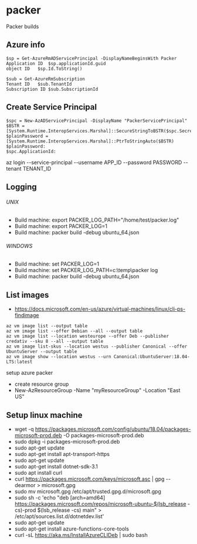 # packer
Packer builds

## Azure info
```
$sp = Get-AzureRmADServicePrincipal -DisplayNameBeginsWith Packer
Application ID	$sp.applicationId.guid
object ID	$sp.Id.ToString()
```
```
$sub = Get-AzureRmSubscription
Tenant ID	$sub.TenantId
Subscription ID	$sub.SubscriptionId
```
## Create Service Principal
```
$spc = New-AzADServicePrincipal -DisplayName "PackerServicePrincipal"
$BSTR = [System.Runtime.InteropServices.Marshal]::SecureStringToBSTR($spc.Secret)
$plainPassword = [System.Runtime.InteropServices.Marshal]::PtrToStringAuto($BSTR)
$plainPassword:
$spc.ApplicationId:
```
az login --service-principal --username APP_ID --password PASSWORD --tenant TENANT_ID

## Logging
###### UNIX
* Build machine: export PACKER_LOG_PATH="/home/test/packer.log"
* Build machine: export PACKER_LOG=1
* Build machine: packer build -debug ubuntu_64.json

###### WINDOWS
* Build machine: set PACKER_LOG=1
* Build machine: set PACKER_LOG_PATH=c:\temp\packer log
* Build machine: packer build -debug ubuntu_64.json

## List images
* https://docs.microsoft.com/en-us/azure/virtual-machines/linux/cli-ps-findimage
```
az vm image list --output table
az vm image list --offer Debian --all --output table
az vm image list --location westeurope --offer Deb --publisher credativ --sku 8 --all --output table
az vm image list-skus --location westus --publisher Canonical --offer UbuntuServer --output table
az vm image show --location westus --urn Canonical:UbuntuServer:18.04-LTS:latest
```

setup azure packer
* create resource group
* New-AzResourceGroup -Name "myResourceGroup" -Location "East US"

## Setup linux machine

* wget -q https://packages.microsoft.com/config/ubuntu/18.04/packages-microsoft-prod.deb -O packages-microsoft-prod.deb
* sudo dpkg -i packages-microsoft-prod.deb
* sudo apt-get update
* sudo apt-get install apt-transport-https
* sudo apt-get update
* sudo apt-get install dotnet-sdk-3.1
* sudo apt install curl
* curl https://packages.microsoft.com/keys/microsoft.asc | gpg --dearmor > microsoft.gpg
* sudo mv microsoft.gpg /etc/apt/trusted.gpg.d/microsoft.gpg
* sudo sh -c 'echo "deb [arch=amd64] https://packages.microsoft.com/repos/microsoft-ubuntu-$(lsb_release -cs)-prod $(lsb_release -cs) main" > /etc/apt/sources.list.d/dotnetdev.list'
* sudo apt-get update
* sudo apt-get install azure-functions-core-tools
* curl -sL https://aka.ms/InstallAzureCLIDeb | sudo bash





